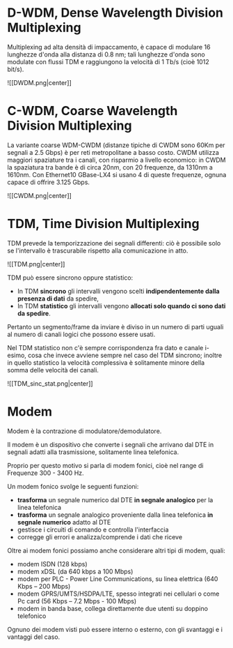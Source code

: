 # D-WDM, Dense Wavelength Division Multiplexing

Multiplexing ad alta densità di impaccamento, è capace di modulare 16 lunghezze d'onda alla distanza di 0.8 nm; tali lunghezze d'onda sono modulate con flussi TDM e raggiungono la velocità di 1 Tb/s (cioè 1012 bit/s).

![[DWDM.png|center]]

# C-WDM, Coarse Wavelength Division Multiplexing

La variante coarse WDM-CWDM (distanze tipiche di CWDM sono 60Km per segnali a 2.5 Gbps) è per reti metropolitane a basso costo. CWDM utilizza maggiori spaziature tra i canali, con risparmio a livello economico: in CWDM la spaziatura tra bande è di circa 20nm, con 20 frequenze, da 1310nm a 1610nm. Con Ethernet10 GBase-LX4 si usano 4 di queste frequenze, ognuna capace di offrire 3.125 Gbps.

![[CWDM.png|center]]

# TDM, Time Division Multiplexing

TDM prevede la temporizzazione dei segnali differenti: ciò è possibile solo se l'intervallo è trascurabile rispetto alla comunicazione in atto.

![[TDM.png|center]]

TDM può essere sincrono oppure statistico:

- In TDM __sincrono__ gli intervalli vengono scelti __indipendentemente dalla presenza di dati__ da spedire,
- In TDM __statistico__ gli intervalli vengono __allocati solo quando ci sono dati da spedire__.

Pertanto un segmento/frame da inviare è diviso in un numero di parti uguali al numero di canali logici che possono essere usati.

Nel TDM statistico non c'è sempre corrispondenza fra dato e canale i-esimo, cosa che invece avviene sempre nel caso del TDM sincrono; inoltre in quello statistico la velocità complessiva è solitamente minore della somma delle velocità dei canali.

![[TDM_sinc_stat.png|center]]

# Modem

Modem è la contrazione di modulatore/demodulatore.

Il modem è un dispositivo che converte i segnali che arrivano dal DTE in segnali adatti alla trasmissione, solitamente linea telefonica.

Proprio per questo motivo si parla di modem fonici, cioè nel range di Frequenze 300 - 3400 Hz.

Un modem fonico svolge le seguenti funzioni:

- __trasforma__ un segnale numerico dal DTE __in segnale analogico__ per la linea telefonica
- __trasforma__ un segnale analogico proveniente dalla linea telefonica __in segnale numerico__ adatto al DTE
- gestisce i circuiti di comando e controlla l'interfaccia
- corregge gli errori e analizza/comprende i dati che riceve

Oltre ai modem fonici possiamo anche considerare altri tipi di modem, quali:

- modem ISDN (128 kbps)
- modem xDSL (da 640 kbps a 100 Mbps)
- modem per PLC - Power Line Communications, su linea elettrica (640 Kbps – 200 Mbps)
- modem GPRS/UMTS/HSDPA/LTE, spesso integrati nei cellulari o come Pc card (56 Kbps – 7.2 Mbps - 100 Mbps)
- modem in banda base, collega direttamente due utenti su doppino telefonico

Ognuno dei modem visti può essere interno o esterno, con gli svantaggi e i vantaggi del caso.